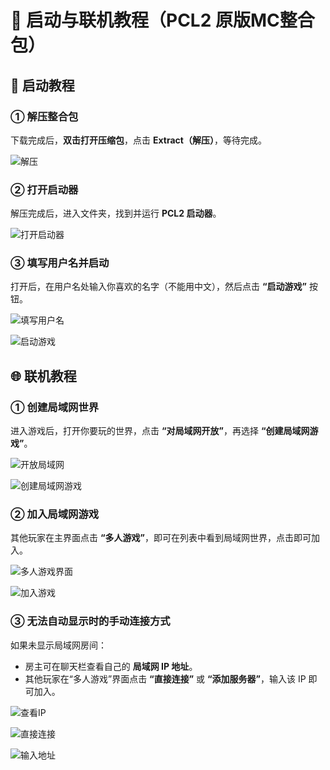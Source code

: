 # 🌟 启动与联机教程（PCL2 原版MC整合包）

## 🚀 启动教程

### ① 解压整合包

下载完成后，**双击打开压缩包**，点击 **Extract（解压）**，等待完成。

![解压](https://pic.swtmax.top/file/docs/1757838072790_image.png)

### ② 打开启动器

解压完成后，进入文件夹，找到并运行 **PCL2 启动器**。

![打开启动器](https://pic.swtmax.top/file/docs/1757838144838_image.png)

### ③ 填写用户名并启动

打开后，在用户名处输入你喜欢的名字（不能用中文），然后点击 **“启动游戏”** 按钮。

![填写用户名](https://pic.swtmax.top/file/docs/1757838175699_image.png)

![启动游戏](https://pic.swtmax.top/file/docs/1757838196973_image.png)

## 🌐 联机教程

### ① 创建局域网世界

进入游戏后，打开你要玩的世界，点击 **“对局域网开放”**，再选择 **“创建局域网游戏”**。

![开放局域网](https://pic.swtmax.top/file/docs/1757838376485_image.png)

![创建局域网游戏](https://pic.swtmax.top/file/docs/1757838423925_image.png)

### ② 加入局域网游戏

其他玩家在主界面点击 **“多人游戏”**，即可在列表中看到局域网世界，点击即可加入。

![多人游戏界面](https://pic.swtmax.top/file/docs/1757838583263_image.png)

![加入游戏](https://pic.swtmax.top/file/docs/1757838620752_image.png)

### ③ 无法自动显示时的手动连接方式

如果未显示局域网房间：

* 房主可在聊天栏查看自己的 **局域网 IP 地址**。
* 其他玩家在“多人游戏”界面点击 **“直接连接”** 或 **“添加服务器”**，输入该 IP 即可加入。

![查看IP](https://pic.swtmax.top/file/docs/1757838458948_image.png)

![直接连接](https://pic.swtmax.top/file/docs/1757838641534_image.png)

![输入地址](https://pic.swtmax.top/file/docs/1757838649298_image.png)
